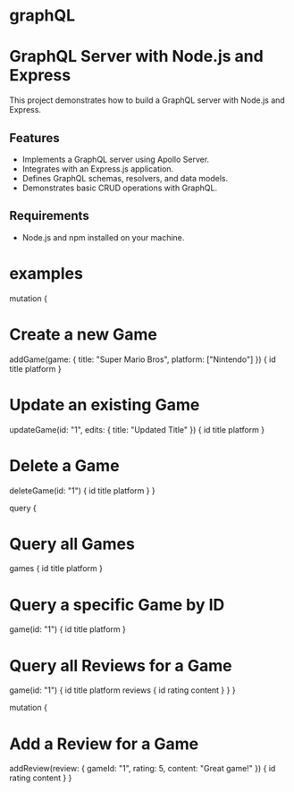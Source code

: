 # graphQL

# GraphQL Server with Node.js and Express

This project demonstrates how to build a GraphQL server with Node.js and Express.

## Features

- Implements a GraphQL server using Apollo Server.
- Integrates with an Express.js application.
- Defines GraphQL schemas, resolvers, and data models.
- Demonstrates basic CRUD operations with GraphQL.

## Requirements

- Node.js and npm installed on your machine.


# examples

mutation {
  # Create a new Game
  addGame(game: { title: "Super Mario Bros", platform: ["Nintendo"] }) {
    id
    title
    platform
  }

  # Update an existing Game
  updateGame(id: "1", edits: { title: "Updated Title" }) {
    id
    title
    platform
  }

  # Delete a Game
  deleteGame(id: "1") {
    id
    title
    platform
  }
}

query {
  # Query all Games
  games {
    id
    title
    platform
  }

  # Query a specific Game by ID
  game(id: "1") {
    id
    title
    platform
  }

  # Query all Reviews for a Game
  game(id: "1") {
    id
    title
    platform
    reviews {
      id
      rating
      content
    }
  }
}

mutation {
  # Add a Review for a Game
  addReview(review: { gameId: "1", rating: 5, content: "Great game!" }) {
    id
    rating
    content
  }
}


